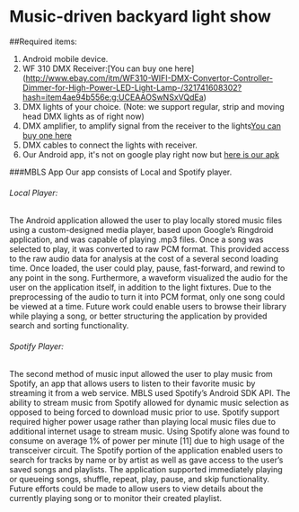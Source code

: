 # Music-driven backyard light show

##Required items:
1. Android mobile device.
2. WF 310 DMX Receiver:[You can buy one here] (http://www.ebay.com/itm/WF310-WIFI-DMX-Convertor-Controller-Dimmer-for-High-Power-LED-Light-Lamp-/321741608302?hash=item4ae94b556e:g:UCEAAOSwNSxVQdEa)
3. DMX lights of your choice. (Note: we support regular, strip and moving head DMX lights as of right now)
4. DMX amplifier, to amplify signal from the receiver to the lights[You can buy one here](http://www.amazon.com/RioRand-DMX512-Amplifier-Separator-Isolated/dp/B00DH5N1X8/ref=sr_1_2?ie=UTF8&qid=1449359103&sr=8-2&keywords=dmx+amplifier)
5. DMX cables to connect the lights with receiver.
6. Our Android app, it's not on google play right now but [here is our apk](https://github.com/jguinta/gt-spring-light-show/blob/master/release.apk?raw=true)

###MBLS App
Our app consists of Local and Spotify player.

######    Local Player:
  The Android application allowed the user to play locally stored music files using a custom-designed media player, based upon Google’s  Ringdroid application, and was capable of playing .mp3 files. Once a song was selected to play, it was converted to raw PCM format. This provided access to the raw audio data for analysis at the cost of a several second loading time. Once loaded, the user could play, pause, fast-forward, and rewind to any point in the song. Furthermore, a waveform visualized the audio for the user on the application itself, in addition to the light fixtures. Due to the preprocessing of the audio to turn it into PCM format, only one song could be viewed at a time. Future work could enable users to browse their library while playing a song, or better structuring the application by provided search and sorting functionality.
  
######    Spotify Player:
  The second method of music input allowed the user to play music from Spotify, an app that allows users to listen to their favorite music by streaming it from a web service. MBLS used  Spotify’s Android SDK API. The ability to stream music from Spotify allowed for dynamic music selection as opposed to being forced to download music prior to use. Spotify support required higher power usage rather than playing local music files due to additional internet usage to stream music. Using Spotify alone was found to consume  on average 1% of power per minute [11] due to high usage of the transceiver circuit. The Spotify portion of the application enabled users to search for tracks by name or by artist as well as gave access to the user’s saved songs and playlists. The application supported immediately playing or queueing songs, shuffle, repeat, play, pause, and skip functionality. Future efforts could be made to allow users to view details about the currently playing song or to monitor their created playlist.
  

